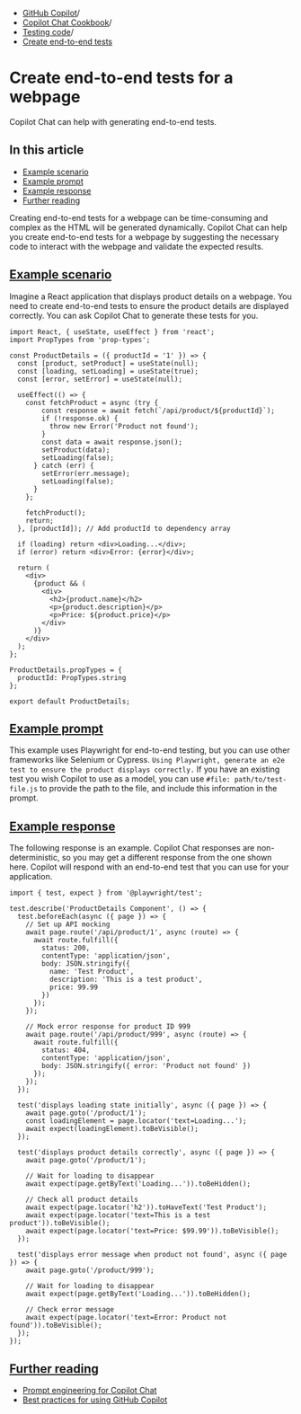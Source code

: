   * [GitHub Copilot](https://docs.github.com/en/copilot "GitHub Copilot")/
  * [Copilot Chat Cookbook](https://docs.github.com/en/copilot/copilot-chat-cookbook "Copilot Chat Cookbook")/
  * [Testing code](https://docs.github.com/en/copilot/copilot-chat-cookbook/testing-code "Testing code")/
  * [Create end-to-end tests](https://docs.github.com/en/copilot/copilot-chat-cookbook/testing-code/create-end-to-end-tests-for-a-webpage "Create end-to-end tests")


# Create end-to-end tests for a webpage
Copilot Chat can help with generating end-to-end tests.
## In this article
  * [Example scenario](https://docs.github.com/en/copilot/copilot-chat-cookbook/testing-code/create-end-to-end-tests-for-a-webpage#example-scenario)
  * [Example prompt](https://docs.github.com/en/copilot/copilot-chat-cookbook/testing-code/create-end-to-end-tests-for-a-webpage#example-prompt)
  * [Example response](https://docs.github.com/en/copilot/copilot-chat-cookbook/testing-code/create-end-to-end-tests-for-a-webpage#example-response)
  * [Further reading](https://docs.github.com/en/copilot/copilot-chat-cookbook/testing-code/create-end-to-end-tests-for-a-webpage#further-reading)


Creating end-to-end tests for a webpage can be time-consuming and complex as the HTML will be generated dynamically. Copilot Chat can help you create end-to-end tests for a webpage by suggesting the necessary code to interact with the webpage and validate the expected results.
## [Example scenario](https://docs.github.com/en/copilot/copilot-chat-cookbook/testing-code/create-end-to-end-tests-for-a-webpage#example-scenario)
Imagine a React application that displays product details on a webpage. You need to create end-to-end tests to ensure the product details are displayed correctly. You can ask Copilot Chat to generate these tests for you.
```
import React, { useState, useEffect } from 'react';
import PropTypes from 'prop-types';

const ProductDetails = ({ productId = '1' }) => {
  const [product, setProduct] = useState(null);
  const [loading, setLoading] = useState(true);
  const [error, setError] = useState(null);

  useEffect(() => {
    const fetchProduct = async (try {
        const response = await fetch(`/api/product/${productId}`);
        if (!response.ok) {
          throw new Error('Product not found');
        }
        const data = await response.json();
        setProduct(data);
        setLoading(false);
      } catch (err) {
        setError(err.message);
        setLoading(false);
      }
    };

    fetchProduct();
    return;
  }, [productId]); // Add productId to dependency array

  if (loading) return <div>Loading...</div>;
  if (error) return <div>Error: {error}</div>;

  return (
    <div>
      {product && (
        <div>
          <h2>{product.name}</h2>
          <p>{product.description}</p>
          <p>Price: ${product.price}</p>
        </div>
      )}
    </div>
  );
};

ProductDetails.propTypes = {
  productId: PropTypes.string
};

export default ProductDetails;

```

## [Example prompt](https://docs.github.com/en/copilot/copilot-chat-cookbook/testing-code/create-end-to-end-tests-for-a-webpage#example-prompt)
This example uses Playwright for end-to-end testing, but you can use other frameworks like Selenium or Cypress.
`Using Playwright, generate an e2e test to ensure the product displays correctly.`
If you have an existing test you wish Copilot to use as a model, you can use `#file: path/to/test-file.js` to provide the path to the file, and include this information in the prompt.
## [Example response](https://docs.github.com/en/copilot/copilot-chat-cookbook/testing-code/create-end-to-end-tests-for-a-webpage#example-response)
The following response is an example. Copilot Chat responses are non-deterministic, so you may get a different response from the one shown here.
Copilot will respond with an end-to-end test that you can use for your application.
```
import { test, expect } from '@playwright/test';

test.describe('ProductDetails Component', () => {
  test.beforeEach(async ({ page }) => {
    // Set up API mocking
    await page.route('/api/product/1', async (route) => {
      await route.fulfill({
        status: 200,
        contentType: 'application/json',
        body: JSON.stringify({
          name: 'Test Product',
          description: 'This is a test product',
          price: 99.99
        })
      });
    });

    // Mock error response for product ID 999
    await page.route('/api/product/999', async (route) => {
      await route.fulfill({
        status: 404,
        contentType: 'application/json',
        body: JSON.stringify({ error: 'Product not found' })
      });
    });
  });

  test('displays loading state initially', async ({ page }) => {
    await page.goto('/product/1');
    const loadingElement = page.locator('text=Loading...');
    await expect(loadingElement).toBeVisible();
  });

  test('displays product details correctly', async ({ page }) => {
    await page.goto('/product/1');

    // Wait for loading to disappear
    await expect(page.getByText('Loading...')).toBeHidden();

    // Check all product details
    await expect(page.locator('h2')).toHaveText('Test Product');
    await expect(page.locator('text=This is a test product')).toBeVisible();
    await expect(page.locator('text=Price: $99.99')).toBeVisible();
  });

  test('displays error message when product not found', async ({ page }) => {
    await page.goto('/product/999');

    // Wait for loading to disappear
    await expect(page.getByText('Loading...')).toBeHidden();

    // Check error message
    await expect(page.locator('text=Error: Product not found')).toBeVisible();
  });
});

```

## [Further reading](https://docs.github.com/en/copilot/copilot-chat-cookbook/testing-code/create-end-to-end-tests-for-a-webpage#further-reading)
  * [Prompt engineering for Copilot Chat](https://docs.github.com/en/copilot/using-github-copilot/prompt-engineering-for-github-copilot)
  * [Best practices for using GitHub Copilot](https://docs.github.com/en/copilot/using-github-copilot/best-practices-for-using-github-copilot)



